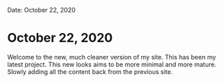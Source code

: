 
Date: October 22, 2020

# October 22, 2020

Welcome to the new, much cleaner version of my site. This has been my latest project. This new looks aims to be more minimal and more mature. Slowly adding all the content back from the previous site.